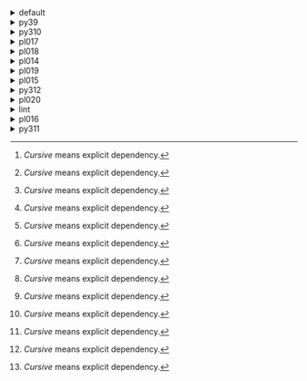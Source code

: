 <details>
<summary>default</summary>

| Platform | Dependency[^1] | Before | After | Package |
| -: | - | - | - | - |
| osx-arm64 |*pip*|23.3.1|24.0|conda|
||*pytest-cov*|4.1.0|5.0.0|conda|
||*hatchling*|1.21.1|1.24.2|conda|
||*hypothesis*|6.97.4|6.103.2|conda|
||*pytest*|8.0.0|8.2.2|conda|
||*polars*|0.20.3|0.20.31|conda|
||*python*|3.12.0|3.12.3|conda|
||ca-certificates|2023.11.17|2024.6.2|conda|
||libcxx|16.0.6|17.0.6|conda|
||llvm-openmp|17.0.5|18.1.7|conda|
||packaging|23.2|24.1|conda|
||setuptools|68.2.2|70.0.0|conda|
||tzdata|2023c|2024a|conda|
||coverage|7.4.4|7.5.3|conda|
||importlib-metadata|7.0.1|7.1.0|conda|
||libexpat|2.5.0|2.6.2|conda|
||libsqlite|3.44.2|3.46.0|conda|
||libzlib|1.2.13|1.3.1|conda|
||ncurses|6.4|6.5|conda|
||openssl|3.2.0|3.3.1|conda|
||pluggy|1.4.0|1.5.0|conda|
||trove-classifiers|2024.1.8|2024.5.22|conda|
||wheel|0.41.3|0.43.0|conda|
||zipp|3.17.0|3.19.2|conda|
||libopenblas|0.3.25|0.3.27|conda|
||numpy|1.26.2|1.26.4|conda|
||libblas|20_osxarm64_openblas|22_osxarm64_openblas|conda|
||libcblas|20_osxarm64_openblas|22_osxarm64_openblas|conda|
||libgfortran|13_2_0_hd922786_1|13_2_0_hd922786_3|conda|
||libgfortran5|hf226fd6_1|hf226fd6_3|conda|
||liblapack|20_osxarm64_openblas|22_osxarm64_openblas|conda|
| win-64 |*pip*|23.3.2|24.0|conda|
||*pytest-cov*|4.1.0|5.0.0|conda|
||*hatchling*|1.21.1|1.24.2|conda|
||*hypothesis*|6.97.4|6.103.2|conda|
||*pytest*|8.0.0|8.2.2|conda|
||*polars*|0.20.6|0.20.31|conda|
||*python*|3.12.1|3.12.3|conda|
||typing_extensions|4.9.0||conda|
||ca-certificates|2023.11.17|2024.6.2|conda|
||packaging|23.2|24.1|conda|
||setuptools|69.0.3|70.0.0|conda|
||tzdata|2023d|2024a|conda|
||coverage|7.4.4|7.5.3|conda|
||importlib-metadata|7.0.1|7.1.0|conda|
||intel-openmp|2024.0.0|2024.1.0|conda|
||libexpat|2.5.0|2.6.2|conda|
||libhwloc|2.9.3|2.10.0|conda|
||libsqlite|3.44.2|3.46.0|conda|
||libzlib|1.2.13|1.3.1|conda|
||mkl|2024.0.0|2024.1.0|conda|
||openssl|3.2.1|3.3.1|conda|
||pluggy|1.4.0|1.5.0|conda|
||tbb|2021.11.0|2021.12.0|conda|
||trove-classifiers|2024.1.8|2024.5.22|conda|
||vc14_runtime|14.38.33130|14.40.33810|conda|
||vs2015_runtime|14.38.33130|14.40.33810|conda|
||wheel|0.42.0|0.43.0|conda|
||zipp|3.17.0|3.19.2|conda|
||libxml2|2.12.4|2.12.7|conda|
||numpy|1.26.3|1.26.4|conda|
||libblas|21_win64_mkl|22_win64_mkl|conda|
||libcblas|21_win64_mkl|22_win64_mkl|conda|
||liblapack|21_win64_mkl|22_win64_mkl|conda|
||vc|hcf57466_18|h8a93ad2_20|conda|
| osx-64 |*pip*|23.3.2|24.0|conda|
||*pytest-cov*|4.1.0|5.0.0|conda|
||*hatchling*|1.21.1|1.24.2|conda|
||*hypothesis*|6.97.4|6.103.2|conda|
||*pytest*|8.0.0|8.2.2|conda|
||*polars*|0.20.6|0.20.31|conda|
||*python*|3.12.1|3.12.3|conda|
||ca-certificates|2023.11.17|2024.6.2|conda|
||libcxx|16.0.6|17.0.6|conda|
||llvm-openmp|17.0.6|18.1.7|conda|
||packaging|23.2|24.1|conda|
||setuptools|69.0.3|70.0.0|conda|
||tzdata|2023d|2024a|conda|
||coverage|7.4.4|7.5.3|conda|
||importlib-metadata|7.0.1|7.1.0|conda|
||libexpat|2.5.0|2.6.2|conda|
||libsqlite|3.44.2|3.46.0|conda|
||libzlib|1.2.13|1.3.1|conda|
||ncurses|6.4|6.5|conda|
||openssl|3.2.1|3.3.1|conda|
||pluggy|1.4.0|1.5.0|conda|
||trove-classifiers|2024.1.8|2024.5.22|conda|
||wheel|0.42.0|0.43.0|conda|
||zipp|3.17.0|3.19.2|conda|
||libopenblas|0.3.26|0.3.27|conda|
||numpy|1.26.3|1.26.4|conda|
||libblas|21_osx64_openblas|22_osx64_openblas|conda|
||libcblas|21_osx64_openblas|22_osx64_openblas|conda|
||libgfortran|13_2_0_h97931a8_2|13_2_0_h97931a8_3|conda|
||libgfortran5|h2873a65_2|h2873a65_3|conda|
||liblapack|21_osx64_openblas|22_osx64_openblas|conda|
| linux-64 |*pip*|23.3.2|24.0|conda|
||*pytest-cov*|4.1.0|5.0.0|conda|
||*hatchling*|1.21.1|1.24.2|conda|
||*hypothesis*|6.97.4|6.103.2|conda|
||*pytest*|8.0.0|8.2.2|conda|
||*polars*|0.20.6|0.20.31|conda|
||*python*|3.12.1|3.12.3|conda|
||ca-certificates|2023.11.17|2024.6.2|conda|
||packaging|23.2|24.1|conda|
||setuptools|69.0.3|70.0.0|conda|
||tzdata|2023d|2024a|conda|
||coverage|7.4.4|7.5.3|conda|
||importlib-metadata|7.0.1|7.1.0|conda|
||libexpat|2.5.0|2.6.2|conda|
||libsqlite|3.44.2|3.46.0|conda|
||libzlib|1.2.13|1.3.1|conda|
||ncurses|6.4|6.5|conda|
||openssl|3.2.1|3.3.1|conda|
||pluggy|1.4.0|1.5.0|conda|
||trove-classifiers|2024.1.8|2024.5.22|conda|
||wheel|0.42.0|0.43.0|conda|
||zipp|3.17.0|3.19.2|conda|
||libopenblas|0.3.26|0.3.27|conda|
||numpy|1.26.3|1.26.4|conda|
||ld_impl_linux-64|h41732ed_0|hf3520f5_4|conda|
||libblas|21_linux64_openblas|22_linux64_openblas|conda|
||libcblas|21_linux64_openblas|22_linux64_openblas|conda|
||libgcc-ng|h807b86a_4|h77fa898_9|conda|
||libgfortran-ng|h69a702a_4|h69a702a_9|conda|
||libgfortran5|ha4646dd_4|h3d2ce59_9|conda|
||libgomp|h807b86a_4|h77fa898_9|conda|
||liblapack|21_linux64_openblas|22_linux64_openblas|conda|
||libstdcxx-ng|h7e041cc_4|hc0a3c3a_9|conda|

</details>

<details>
<summary>py39</summary>

| Platform | Dependency[^1] | Before | After | Package |
| -: | - | - | - | - |
| osx-arm64 |*pip*|23.3.2|24.0|conda|
||*pytest-cov*|4.1.0|5.0.0|conda|
||*hatchling*|1.21.1|1.24.2|conda|
||*hypothesis*|6.97.1|6.103.2|conda|
||*pytest*|8.0.0|8.2.2|conda|
||*polars*|0.20.6|0.20.31|conda|
||*python*|3.9.18|3.9.19|conda|
||ca-certificates|2023.11.17|2024.6.2|conda|
||libcxx|16.0.6|17.0.6|conda|
||llvm-openmp|17.0.6|18.1.7|conda|
||packaging|23.2|24.1|conda|
||setuptools|69.0.3|70.0.0|conda|
||tzdata|2023d|2024a|conda|
||coverage|7.4.4|7.5.3|conda|
||importlib-metadata|7.0.1|7.1.0|conda|
||libsqlite|3.44.2|3.46.0|conda|
||libzlib|1.2.13|1.3.1|conda|
||ncurses|6.4|6.5|conda|
||openssl|3.2.0|3.3.1|conda|
||pluggy|1.4.0|1.5.0|conda|
||trove-classifiers|2024.1.8|2024.5.22|conda|
||typing_extensions|4.9.0|4.12.2|conda|
||wheel|0.42.0|0.43.0|conda|
||zipp|3.17.0|3.19.2|conda|
||libopenblas|0.3.26|0.3.27|conda|
||numpy|1.26.3|1.26.4|conda|
||libblas|21_osxarm64_openblas|22_osxarm64_openblas|conda|
||libcblas|21_osxarm64_openblas|22_osxarm64_openblas|conda|
||libgfortran|13_2_0_hd922786_2|13_2_0_hd922786_3|conda|
||libgfortran5|hf226fd6_2|hf226fd6_3|conda|
||liblapack|21_osxarm64_openblas|22_osxarm64_openblas|conda|
| win-64 |*pip*|23.3.2|24.0|conda|
||*pytest-cov*|4.1.0|5.0.0|conda|
||*hatchling*|1.21.1|1.24.2|conda|
||*hypothesis*|6.97.4|6.103.2|conda|
||*pytest*|8.0.0|8.2.2|conda|
||*polars*|0.20.6|0.20.31|conda|
||*python*|3.9.18|3.9.19|conda|
||ca-certificates|2023.11.17|2024.6.2|conda|
||packaging|23.2|24.1|conda|
||setuptools|69.0.3|70.0.0|conda|
||tzdata|2023d|2024a|conda|
||coverage|7.4.4|7.5.3|conda|
||importlib-metadata|7.0.1|7.1.0|conda|
||intel-openmp|2024.0.0|2024.1.0|conda|
||libhwloc|2.9.3|2.10.0|conda|
||libsqlite|3.44.2|3.46.0|conda|
||libzlib|1.2.13|1.3.1|conda|
||mkl|2024.0.0|2024.1.0|conda|
||openssl|3.2.1|3.3.1|conda|
||pluggy|1.4.0|1.5.0|conda|
||tbb|2021.11.0|2021.12.0|conda|
||trove-classifiers|2024.1.8|2024.5.22|conda|
||typing_extensions|4.9.0|4.12.2|conda|
||vc14_runtime|14.38.33130|14.40.33810|conda|
||vs2015_runtime|14.38.33130|14.40.33810|conda|
||wheel|0.42.0|0.43.0|conda|
||zipp|3.17.0|3.19.2|conda|
||libxml2|2.12.4|2.12.7|conda|
||numpy|1.26.3|1.26.4|conda|
||libblas|21_win64_mkl|22_win64_mkl|conda|
||libcblas|21_win64_mkl|22_win64_mkl|conda|
||liblapack|21_win64_mkl|22_win64_mkl|conda|
||vc|hcf57466_18|h8a93ad2_20|conda|
| osx-64 |*pip*|23.3.2|24.0|conda|
||*pytest-cov*|4.1.0|5.0.0|conda|
||*hatchling*|1.21.1|1.24.2|conda|
||*hypothesis*|6.97.4|6.103.2|conda|
||*pytest*|8.0.0|8.2.2|conda|
||*polars*|0.20.6|0.20.31|conda|
||*python*|3.9.18|3.9.19|conda|
||ca-certificates|2023.11.17|2024.6.2|conda|
||libcxx|16.0.6|17.0.6|conda|
||llvm-openmp|17.0.6|18.1.7|conda|
||packaging|23.2|24.1|conda|
||setuptools|69.0.3|70.0.0|conda|
||tzdata|2023d|2024a|conda|
||coverage|7.4.4|7.5.3|conda|
||importlib-metadata|7.0.1|7.1.0|conda|
||libsqlite|3.44.2|3.46.0|conda|
||libzlib|1.2.13|1.3.1|conda|
||ncurses|6.4|6.5|conda|
||openssl|3.2.1|3.3.1|conda|
||pluggy|1.4.0|1.5.0|conda|
||trove-classifiers|2024.1.8|2024.5.22|conda|
||typing_extensions|4.9.0|4.12.2|conda|
||wheel|0.42.0|0.43.0|conda|
||zipp|3.17.0|3.19.2|conda|
||libopenblas|0.3.26|0.3.27|conda|
||numpy|1.26.3|1.26.4|conda|
||libblas|21_osx64_openblas|22_osx64_openblas|conda|
||libcblas|21_osx64_openblas|22_osx64_openblas|conda|
||libgfortran|13_2_0_h97931a8_2|13_2_0_h97931a8_3|conda|
||libgfortran5|h2873a65_2|h2873a65_3|conda|
||liblapack|21_osx64_openblas|22_osx64_openblas|conda|
| linux-64 |*pip*|23.3.2|24.0|conda|
||*pytest-cov*|4.1.0|5.0.0|conda|
||*hatchling*|1.21.1|1.24.2|conda|
||*hypothesis*|6.97.4|6.103.2|conda|
||*pytest*|8.0.0|8.2.2|conda|
||*polars*|0.20.6|0.20.31|conda|
||*python*|3.9.18|3.9.19|conda|
||ca-certificates|2023.11.17|2024.6.2|conda|
||packaging|23.2|24.1|conda|
||setuptools|69.0.3|70.0.0|conda|
||tzdata|2023d|2024a|conda|
||coverage|7.4.4|7.5.3|conda|
||importlib-metadata|7.0.1|7.1.0|conda|
||libsqlite|3.44.2|3.46.0|conda|
||libzlib|1.2.13|1.3.1|conda|
||ncurses|6.4|6.5|conda|
||openssl|3.2.1|3.3.1|conda|
||pluggy|1.4.0|1.5.0|conda|
||trove-classifiers|2024.1.8|2024.5.22|conda|
||typing_extensions|4.9.0|4.12.2|conda|
||wheel|0.42.0|0.43.0|conda|
||zipp|3.17.0|3.19.2|conda|
||libopenblas|0.3.26|0.3.27|conda|
||numpy|1.26.3|1.26.4|conda|
||ld_impl_linux-64|h41732ed_0|hf3520f5_4|conda|
||libblas|21_linux64_openblas|22_linux64_openblas|conda|
||libcblas|21_linux64_openblas|22_linux64_openblas|conda|
||libgcc-ng|h807b86a_4|h77fa898_9|conda|
||libgfortran-ng|h69a702a_4|h69a702a_9|conda|
||libgfortran5|ha4646dd_4|h3d2ce59_9|conda|
||libgomp|h807b86a_4|h77fa898_9|conda|
||liblapack|21_linux64_openblas|22_linux64_openblas|conda|
||libstdcxx-ng|h7e041cc_4|hc0a3c3a_9|conda|

</details>

<details>
<summary>py310</summary>

| Platform | Dependency[^1] | Before | After | Package |
| -: | - | - | - | - |
| osx-arm64 |*pip*|23.3.2|24.0|conda|
||*pytest-cov*|4.1.0|5.0.0|conda|
||*hatchling*|1.21.1|1.24.2|conda|
||*hypothesis*|6.97.1|6.103.2|conda|
||*pytest*|8.0.0|8.2.2|conda|
||*polars*|0.20.6|0.20.31|conda|
||*python*|3.10.13|3.10.14|conda|
||ca-certificates|2023.11.17|2024.6.2|conda|
||libcxx|16.0.6|17.0.6|conda|
||llvm-openmp|17.0.6|18.1.7|conda|
||packaging|23.2|24.1|conda|
||setuptools|69.0.3|70.0.0|conda|
||tzdata|2023d|2024a|conda|
||coverage|7.4.4|7.5.3|conda|
||importlib-metadata|7.0.1|7.1.0|conda|
||libsqlite|3.44.2|3.46.0|conda|
||libzlib|1.2.13|1.3.1|conda|
||ncurses|6.4|6.5|conda|
||openssl|3.2.0|3.3.1|conda|
||pluggy|1.4.0|1.5.0|conda|
||trove-classifiers|2024.1.8|2024.5.22|conda|
||typing_extensions|4.9.0|4.12.2|conda|
||wheel|0.42.0|0.43.0|conda|
||zipp|3.17.0|3.19.2|conda|
||libopenblas|0.3.26|0.3.27|conda|
||numpy|1.26.3|1.26.4|conda|
||libblas|21_osxarm64_openblas|22_osxarm64_openblas|conda|
||libcblas|21_osxarm64_openblas|22_osxarm64_openblas|conda|
||libgfortran|13_2_0_hd922786_2|13_2_0_hd922786_3|conda|
||libgfortran5|hf226fd6_2|hf226fd6_3|conda|
||liblapack|21_osxarm64_openblas|22_osxarm64_openblas|conda|
| win-64 |*pip*|23.3.2|24.0|conda|
||*pytest-cov*|4.1.0|5.0.0|conda|
||*hatchling*|1.21.1|1.24.2|conda|
||*hypothesis*|6.97.4|6.103.2|conda|
||*pytest*|8.0.0|8.2.2|conda|
||*polars*|0.20.6|0.20.31|conda|
||*python*|3.10.13|3.10.14|conda|
||ca-certificates|2023.11.17|2024.6.2|conda|
||packaging|23.2|24.1|conda|
||setuptools|69.0.3|70.0.0|conda|
||tzdata|2023d|2024a|conda|
||coverage|7.4.4|7.5.3|conda|
||importlib-metadata|7.0.1|7.1.0|conda|
||intel-openmp|2024.0.0|2024.1.0|conda|
||libhwloc|2.9.3|2.10.0|conda|
||libsqlite|3.44.2|3.46.0|conda|
||libzlib|1.2.13|1.3.1|conda|
||mkl|2024.0.0|2024.1.0|conda|
||openssl|3.2.1|3.3.1|conda|
||pluggy|1.4.0|1.5.0|conda|
||tbb|2021.11.0|2021.12.0|conda|
||trove-classifiers|2024.1.8|2024.5.22|conda|
||typing_extensions|4.9.0|4.12.2|conda|
||vc14_runtime|14.38.33130|14.40.33810|conda|
||vs2015_runtime|14.38.33130|14.40.33810|conda|
||wheel|0.42.0|0.43.0|conda|
||zipp|3.17.0|3.19.2|conda|
||libxml2|2.12.4|2.12.7|conda|
||numpy|1.26.3|1.26.4|conda|
||libblas|21_win64_mkl|22_win64_mkl|conda|
||libcblas|21_win64_mkl|22_win64_mkl|conda|
||liblapack|21_win64_mkl|22_win64_mkl|conda|
||vc|hcf57466_18|h8a93ad2_20|conda|
| osx-64 |*pip*|23.3.2|24.0|conda|
||*pytest-cov*|4.1.0|5.0.0|conda|
||*hatchling*|1.21.1|1.24.2|conda|
||*hypothesis*|6.97.4|6.103.2|conda|
||*pytest*|8.0.0|8.2.2|conda|
||*polars*|0.20.6|0.20.31|conda|
||*python*|3.10.13|3.10.14|conda|
||ca-certificates|2023.11.17|2024.6.2|conda|
||libcxx|16.0.6|17.0.6|conda|
||llvm-openmp|17.0.6|18.1.7|conda|
||packaging|23.2|24.1|conda|
||setuptools|69.0.3|70.0.0|conda|
||tzdata|2023d|2024a|conda|
||coverage|7.4.4|7.5.3|conda|
||importlib-metadata|7.0.1|7.1.0|conda|
||libsqlite|3.44.2|3.46.0|conda|
||libzlib|1.2.13|1.3.1|conda|
||ncurses|6.4|6.5|conda|
||openssl|3.2.1|3.3.1|conda|
||pluggy|1.4.0|1.5.0|conda|
||trove-classifiers|2024.1.8|2024.5.22|conda|
||typing_extensions|4.9.0|4.12.2|conda|
||wheel|0.42.0|0.43.0|conda|
||zipp|3.17.0|3.19.2|conda|
||libopenblas|0.3.26|0.3.27|conda|
||numpy|1.26.3|1.26.4|conda|
||libblas|21_osx64_openblas|22_osx64_openblas|conda|
||libcblas|21_osx64_openblas|22_osx64_openblas|conda|
||libgfortran|13_2_0_h97931a8_2|13_2_0_h97931a8_3|conda|
||libgfortran5|h2873a65_2|h2873a65_3|conda|
||liblapack|21_osx64_openblas|22_osx64_openblas|conda|
| linux-64 |*pip*|23.3.2|24.0|conda|
||*pytest-cov*|4.1.0|5.0.0|conda|
||*hatchling*|1.21.1|1.24.2|conda|
||*hypothesis*|6.97.4|6.103.2|conda|
||*pytest*|8.0.0|8.2.2|conda|
||*polars*|0.20.6|0.20.31|conda|
||*python*|3.10.13|3.10.14|conda|
||ca-certificates|2023.11.17|2024.6.2|conda|
||packaging|23.2|24.1|conda|
||setuptools|69.0.3|70.0.0|conda|
||tzdata|2023d|2024a|conda|
||coverage|7.4.4|7.5.3|conda|
||importlib-metadata|7.0.1|7.1.0|conda|
||libsqlite|3.44.2|3.46.0|conda|
||libzlib|1.2.13|1.3.1|conda|
||ncurses|6.4|6.5|conda|
||openssl|3.2.1|3.3.1|conda|
||pluggy|1.4.0|1.5.0|conda|
||trove-classifiers|2024.1.8|2024.5.22|conda|
||typing_extensions|4.9.0|4.12.2|conda|
||wheel|0.42.0|0.43.0|conda|
||zipp|3.17.0|3.19.2|conda|
||libopenblas|0.3.26|0.3.27|conda|
||numpy|1.26.3|1.26.4|conda|
||ld_impl_linux-64|h41732ed_0|hf3520f5_4|conda|
||libblas|21_linux64_openblas|22_linux64_openblas|conda|
||libcblas|21_linux64_openblas|22_linux64_openblas|conda|
||libgcc-ng|h807b86a_4|h77fa898_9|conda|
||libgfortran-ng|h69a702a_4|h69a702a_9|conda|
||libgfortran5|ha4646dd_4|h3d2ce59_9|conda|
||libgomp|h807b86a_4|h77fa898_9|conda|
||liblapack|21_linux64_openblas|22_linux64_openblas|conda|
||libstdcxx-ng|h7e041cc_4|hc0a3c3a_9|conda|

</details>

<details>
<summary>pl017</summary>

| Platform | Dependency[^1] | Before | After | Package |
| -: | - | - | - | - |
| osx-arm64 |*pip*|23.3.2|24.0|conda|
||*pytest-cov*|4.1.0|5.0.0|conda|
||*hatchling*|1.21.1|1.24.2|conda|
||*hypothesis*|6.97.1|6.103.2|conda|
||*pytest*|8.0.0|8.2.2|conda|
||ca-certificates|2023.11.17|2024.6.2|conda|
||libcxx|16.0.6|17.0.6|conda|
||llvm-openmp|17.0.6|18.1.7|conda|
||packaging|23.2|24.1|conda|
||setuptools|69.0.3|70.0.0|conda|
||tzdata|2023d|2024a|conda|
||coverage|7.4.4|7.5.3|conda|
||importlib-metadata|7.0.1|7.1.0|conda|
||libsqlite|3.45.2|3.46.0|conda|
||libzlib|1.2.13|1.3.1|conda|
||ncurses|6.4.20240210|6.5|conda|
||openssl|3.2.1|3.3.1|conda|
||pluggy|1.4.0|1.5.0|conda|
||trove-classifiers|2024.1.8|2024.5.22|conda|
||typing_extensions|4.9.0|4.12.2|conda|
||wheel|0.42.0|0.43.0|conda|
||zipp|3.17.0|3.19.2|conda|
||libopenblas|0.3.26|0.3.27|conda|
||libblas|21_osxarm64_openblas|22_osxarm64_openblas|conda|
||libcblas|21_osxarm64_openblas|22_osxarm64_openblas|conda|
||libgfortran|13_2_0_hd922786_2|13_2_0_hd922786_3|conda|
||libgfortran5|hf226fd6_2|hf226fd6_3|conda|
||liblapack|21_osxarm64_openblas|22_osxarm64_openblas|conda|
| win-64 |*pip*|23.3.2|24.0|conda|
||*pytest-cov*|4.1.0|5.0.0|conda|
||*hatchling*|1.21.1|1.24.2|conda|
||*hypothesis*|6.97.4|6.103.2|conda|
||*pytest*|8.0.0|8.2.2|conda|
||ca-certificates|2023.11.17|2024.6.2|conda|
||packaging|23.2|24.1|conda|
||setuptools|69.0.3|70.0.0|conda|
||tzdata|2023d|2024a|conda|
||coverage|7.4.4|7.5.3|conda|
||importlib-metadata|7.0.1|7.1.0|conda|
||intel-openmp|2024.0.0|2024.1.0|conda|
||libhwloc|2.9.3|2.10.0|conda|
||libsqlite|3.45.2|3.46.0|conda|
||libzlib|1.2.13|1.3.1|conda|
||mkl|2024.0.0|2024.1.0|conda|
||openssl|3.2.1|3.3.1|conda|
||pluggy|1.4.0|1.5.0|conda|
||tbb|2021.11.0|2021.12.0|conda|
||trove-classifiers|2024.1.8|2024.5.22|conda|
||typing_extensions|4.9.0|4.12.2|conda|
||vc14_runtime|14.38.33130|14.40.33810|conda|
||vs2015_runtime|14.38.33130|14.40.33810|conda|
||wheel|0.42.0|0.43.0|conda|
||zipp|3.17.0|3.19.2|conda|
||libxml2|2.12.4|2.12.7|conda|
||libblas|21_win64_mkl|22_win64_mkl|conda|
||libcblas|21_win64_mkl|22_win64_mkl|conda|
||liblapack|21_win64_mkl|22_win64_mkl|conda|
||vc|hcf57466_18|h8a93ad2_20|conda|
| osx-64 |*pip*|23.3.2|24.0|conda|
||*pytest-cov*|4.1.0|5.0.0|conda|
||*hatchling*|1.21.1|1.24.2|conda|
||*hypothesis*|6.97.4|6.103.2|conda|
||*pytest*|8.0.0|8.2.2|conda|
||ca-certificates|2023.11.17|2024.6.2|conda|
||libcxx|16.0.6|17.0.6|conda|
||llvm-openmp|17.0.6|18.1.7|conda|
||packaging|23.2|24.1|conda|
||setuptools|69.0.3|70.0.0|conda|
||tzdata|2023d|2024a|conda|
||coverage|7.4.4|7.5.3|conda|
||importlib-metadata|7.0.1|7.1.0|conda|
||libsqlite|3.45.2|3.46.0|conda|
||libzlib|1.2.13|1.3.1|conda|
||ncurses|6.4.20240210|6.5|conda|
||openssl|3.2.1|3.3.1|conda|
||pluggy|1.4.0|1.5.0|conda|
||trove-classifiers|2024.1.8|2024.5.22|conda|
||typing_extensions|4.9.0|4.12.2|conda|
||wheel|0.42.0|0.43.0|conda|
||zipp|3.17.0|3.19.2|conda|
||libopenblas|0.3.26|0.3.27|conda|
||libblas|21_osx64_openblas|22_osx64_openblas|conda|
||libcblas|21_osx64_openblas|22_osx64_openblas|conda|
||libgfortran|13_2_0_h97931a8_2|13_2_0_h97931a8_3|conda|
||libgfortran5|h2873a65_2|h2873a65_3|conda|
||liblapack|21_osx64_openblas|22_osx64_openblas|conda|
| linux-64 |*pip*|23.3.2|24.0|conda|
||*pytest-cov*|4.1.0|5.0.0|conda|
||*hatchling*|1.21.1|1.24.2|conda|
||*hypothesis*|6.97.4|6.103.2|conda|
||*pytest*|8.0.0|8.2.2|conda|
||ca-certificates|2023.11.17|2024.6.2|conda|
||packaging|23.2|24.1|conda|
||setuptools|69.0.3|70.0.0|conda|
||tzdata|2023d|2024a|conda|
||coverage|7.4.4|7.5.3|conda|
||importlib-metadata|7.0.1|7.1.0|conda|
||libsqlite|3.45.2|3.46.0|conda|
||libzlib|1.2.13|1.3.1|conda|
||ncurses|6.4.20240210|6.5|conda|
||openssl|3.2.1|3.3.1|conda|
||pluggy|1.4.0|1.5.0|conda|
||trove-classifiers|2024.1.8|2024.5.22|conda|
||typing_extensions|4.9.0|4.12.2|conda|
||wheel|0.42.0|0.43.0|conda|
||zipp|3.17.0|3.19.2|conda|
||libopenblas|0.3.26|0.3.27|conda|
||ld_impl_linux-64|h41732ed_0|hf3520f5_4|conda|
||libblas|21_linux64_openblas|22_linux64_openblas|conda|
||libcblas|21_linux64_openblas|22_linux64_openblas|conda|
||libgcc-ng|h807b86a_4|h77fa898_9|conda|
||libgfortran-ng|h69a702a_4|h69a702a_9|conda|
||libgfortran5|ha4646dd_4|h3d2ce59_9|conda|
||libgomp|h807b86a_4|h77fa898_9|conda|
||liblapack|21_linux64_openblas|22_linux64_openblas|conda|
||libstdcxx-ng|h7e041cc_4|hc0a3c3a_9|conda|

</details>

<details>
<summary>pl018</summary>

| Platform | Dependency[^1] | Before | After | Package |
| -: | - | - | - | - |
| osx-arm64 |*pip*|23.3.2|24.0|conda|
||*pytest-cov*|4.1.0|5.0.0|conda|
||*hatchling*|1.21.1|1.24.2|conda|
||*hypothesis*|6.97.1|6.103.2|conda|
||*pytest*|8.0.0|8.2.2|conda|
||ca-certificates|2023.11.17|2024.6.2|conda|
||libcxx|16.0.6|17.0.6|conda|
||llvm-openmp|17.0.6|18.1.7|conda|
||packaging|23.2|24.1|conda|
||setuptools|69.0.3|70.0.0|conda|
||tzdata|2023d|2024a|conda|
||coverage|7.4.4|7.5.3|conda|
||importlib-metadata|7.0.1|7.1.0|conda|
||libsqlite|3.45.2|3.46.0|conda|
||libzlib|1.2.13|1.3.1|conda|
||ncurses|6.4.20240210|6.5|conda|
||openssl|3.2.1|3.3.1|conda|
||pluggy|1.4.0|1.5.0|conda|
||trove-classifiers|2024.1.8|2024.5.22|conda|
||typing_extensions|4.9.0|4.12.2|conda|
||wheel|0.42.0|0.43.0|conda|
||zipp|3.17.0|3.19.2|conda|
||libopenblas|0.3.26|0.3.27|conda|
||libblas|21_osxarm64_openblas|22_osxarm64_openblas|conda|
||libcblas|21_osxarm64_openblas|22_osxarm64_openblas|conda|
||libgfortran|13_2_0_hd922786_2|13_2_0_hd922786_3|conda|
||libgfortran5|hf226fd6_2|hf226fd6_3|conda|
||liblapack|21_osxarm64_openblas|22_osxarm64_openblas|conda|
| win-64 |*pip*|23.3.2|24.0|conda|
||*pytest-cov*|4.1.0|5.0.0|conda|
||*hatchling*|1.21.1|1.24.2|conda|
||*hypothesis*|6.97.4|6.103.2|conda|
||*pytest*|8.0.0|8.2.2|conda|
||ca-certificates|2023.11.17|2024.6.2|conda|
||packaging|23.2|24.1|conda|
||setuptools|69.0.3|70.0.0|conda|
||tzdata|2023d|2024a|conda|
||coverage|7.4.4|7.5.3|conda|
||importlib-metadata|7.0.1|7.1.0|conda|
||intel-openmp|2024.0.0|2024.1.0|conda|
||libhwloc|2.9.3|2.10.0|conda|
||libsqlite|3.45.2|3.46.0|conda|
||libzlib|1.2.13|1.3.1|conda|
||mkl|2024.0.0|2024.1.0|conda|
||openssl|3.2.1|3.3.1|conda|
||pluggy|1.4.0|1.5.0|conda|
||tbb|2021.11.0|2021.12.0|conda|
||trove-classifiers|2024.1.8|2024.5.22|conda|
||typing_extensions|4.9.0|4.12.2|conda|
||vc14_runtime|14.38.33130|14.40.33810|conda|
||vs2015_runtime|14.38.33130|14.40.33810|conda|
||wheel|0.42.0|0.43.0|conda|
||zipp|3.17.0|3.19.2|conda|
||libxml2|2.12.4|2.12.7|conda|
||libblas|21_win64_mkl|22_win64_mkl|conda|
||libcblas|21_win64_mkl|22_win64_mkl|conda|
||liblapack|21_win64_mkl|22_win64_mkl|conda|
||vc|hcf57466_18|h8a93ad2_20|conda|
| osx-64 |*pip*|23.3.2|24.0|conda|
||*pytest-cov*|4.1.0|5.0.0|conda|
||*hatchling*|1.21.1|1.24.2|conda|
||*hypothesis*|6.97.4|6.103.2|conda|
||*pytest*|8.0.0|8.2.2|conda|
||ca-certificates|2023.11.17|2024.6.2|conda|
||libcxx|16.0.6|17.0.6|conda|
||llvm-openmp|17.0.6|18.1.7|conda|
||packaging|23.2|24.1|conda|
||setuptools|69.0.3|70.0.0|conda|
||tzdata|2023d|2024a|conda|
||coverage|7.4.4|7.5.3|conda|
||importlib-metadata|7.0.1|7.1.0|conda|
||libsqlite|3.45.2|3.46.0|conda|
||libzlib|1.2.13|1.3.1|conda|
||ncurses|6.4.20240210|6.5|conda|
||openssl|3.2.1|3.3.1|conda|
||pluggy|1.4.0|1.5.0|conda|
||trove-classifiers|2024.1.8|2024.5.22|conda|
||typing_extensions|4.9.0|4.12.2|conda|
||wheel|0.42.0|0.43.0|conda|
||zipp|3.17.0|3.19.2|conda|
||libopenblas|0.3.26|0.3.27|conda|
||libblas|21_osx64_openblas|22_osx64_openblas|conda|
||libcblas|21_osx64_openblas|22_osx64_openblas|conda|
||libgfortran|13_2_0_h97931a8_2|13_2_0_h97931a8_3|conda|
||libgfortran5|h2873a65_2|h2873a65_3|conda|
||liblapack|21_osx64_openblas|22_osx64_openblas|conda|
| linux-64 |*pip*|23.3.2|24.0|conda|
||*pytest-cov*|4.1.0|5.0.0|conda|
||*hatchling*|1.21.1|1.24.2|conda|
||*hypothesis*|6.97.4|6.103.2|conda|
||*pytest*|8.0.0|8.2.2|conda|
||ca-certificates|2023.11.17|2024.6.2|conda|
||packaging|23.2|24.1|conda|
||setuptools|69.0.3|70.0.0|conda|
||tzdata|2023d|2024a|conda|
||coverage|7.4.4|7.5.3|conda|
||importlib-metadata|7.0.1|7.1.0|conda|
||libsqlite|3.45.2|3.46.0|conda|
||libzlib|1.2.13|1.3.1|conda|
||ncurses|6.4.20240210|6.5|conda|
||openssl|3.2.1|3.3.1|conda|
||pluggy|1.4.0|1.5.0|conda|
||trove-classifiers|2024.1.8|2024.5.22|conda|
||typing_extensions|4.9.0|4.12.2|conda|
||wheel|0.42.0|0.43.0|conda|
||zipp|3.17.0|3.19.2|conda|
||libopenblas|0.3.26|0.3.27|conda|
||ld_impl_linux-64|h41732ed_0|hf3520f5_4|conda|
||libblas|21_linux64_openblas|22_linux64_openblas|conda|
||libcblas|21_linux64_openblas|22_linux64_openblas|conda|
||libgcc-ng|h807b86a_4|h77fa898_9|conda|
||libgfortran-ng|h69a702a_4|h69a702a_9|conda|
||libgfortran5|ha4646dd_4|h3d2ce59_9|conda|
||libgomp|h807b86a_4|h77fa898_9|conda|
||liblapack|21_linux64_openblas|22_linux64_openblas|conda|
||libstdcxx-ng|h7e041cc_4|hc0a3c3a_9|conda|

</details>

<details>
<summary>pl014</summary>

| Platform | Dependency[^1] | Before | After | Package |
| -: | - | - | - | - |
| osx-arm64 |*pip*|23.3.2|24.0|conda|
||*pytest-cov*|4.1.0|5.0.0|conda|
||*hatchling*|1.21.1|1.24.2|conda|
||*hypothesis*|6.97.2|6.103.2|conda|
||*pytest*|8.0.0|8.2.2|conda|
||ca-certificates|2023.11.17|2024.6.2|conda|
||libcxx|16.0.6|17.0.6|conda|
||llvm-openmp|17.0.6|18.1.7|conda|
||packaging|23.2|24.1|conda|
||setuptools|69.0.3|70.0.0|conda|
||tzdata|2023d|2024a|conda|
||coverage|7.4.4|7.5.3|conda|
||importlib-metadata|7.0.1|7.1.0|conda|
||libsqlite|3.45.2|3.46.0|conda|
||libzlib|1.2.13|1.3.1|conda|
||ncurses|6.4.20240210|6.5|conda|
||openssl|3.2.1|3.3.1|conda|
||pluggy|1.4.0|1.5.0|conda|
||trove-classifiers|2024.1.8|2024.5.22|conda|
||wheel|0.42.0|0.43.0|conda|
||zipp|3.17.0|3.19.2|conda|
||libopenblas|0.3.26|0.3.27|conda|
||libblas|21_osxarm64_openblas|22_osxarm64_openblas|conda|
||libcblas|21_osxarm64_openblas|22_osxarm64_openblas|conda|
||libgfortran|13_2_0_hd922786_2|13_2_0_hd922786_3|conda|
||libgfortran5|hf226fd6_2|hf226fd6_3|conda|
||liblapack|21_osxarm64_openblas|22_osxarm64_openblas|conda|
| win-64 |*pip*|23.3.2|24.0|conda|
||*pytest-cov*|4.1.0|5.0.0|conda|
||*hatchling*|1.21.1|1.24.2|conda|
||*hypothesis*|6.97.4|6.103.2|conda|
||*pytest*|8.0.0|8.2.2|conda|
||ca-certificates|2023.11.17|2024.6.2|conda|
||packaging|23.2|24.1|conda|
||setuptools|69.0.3|70.0.0|conda|
||tzdata|2023d|2024a|conda|
||coverage|7.4.4|7.5.3|conda|
||importlib-metadata|7.0.1|7.1.0|conda|
||intel-openmp|2024.0.0|2024.1.0|conda|
||libhwloc|2.9.3|2.10.0|conda|
||libsqlite|3.45.2|3.46.0|conda|
||libzlib|1.2.13|1.3.1|conda|
||mkl|2024.0.0|2024.1.0|conda|
||openssl|3.2.1|3.3.1|conda|
||pluggy|1.4.0|1.5.0|conda|
||tbb|2021.11.0|2021.12.0|conda|
||trove-classifiers|2024.1.8|2024.5.22|conda|
||vc14_runtime|14.38.33130|14.40.33810|conda|
||vs2015_runtime|14.38.33130|14.40.33810|conda|
||wheel|0.42.0|0.43.0|conda|
||zipp|3.17.0|3.19.2|conda|
||libxml2|2.12.4|2.12.7|conda|
||libblas|21_win64_mkl|22_win64_mkl|conda|
||libcblas|21_win64_mkl|22_win64_mkl|conda|
||liblapack|21_win64_mkl|22_win64_mkl|conda|
||vc|hcf57466_18|h8a93ad2_20|conda|
| osx-64 |*pip*|23.3.2|24.0|conda|
||*pytest-cov*|4.1.0|5.0.0|conda|
||*hatchling*|1.21.1|1.24.2|conda|
||*hypothesis*|6.97.4|6.103.2|conda|
||*pytest*|8.0.0|8.2.2|conda|
||ca-certificates|2023.11.17|2024.6.2|conda|
||libcxx|16.0.6|17.0.6|conda|
||llvm-openmp|17.0.6|18.1.7|conda|
||packaging|23.2|24.1|conda|
||setuptools|69.0.3|70.0.0|conda|
||tzdata|2023d|2024a|conda|
||coverage|7.4.4|7.5.3|conda|
||importlib-metadata|7.0.1|7.1.0|conda|
||libsqlite|3.45.2|3.46.0|conda|
||libzlib|1.2.13|1.3.1|conda|
||ncurses|6.4.20240210|6.5|conda|
||openssl|3.2.1|3.3.1|conda|
||pluggy|1.4.0|1.5.0|conda|
||trove-classifiers|2024.1.8|2024.5.22|conda|
||wheel|0.42.0|0.43.0|conda|
||zipp|3.17.0|3.19.2|conda|
||libopenblas|0.3.26|0.3.27|conda|
||libblas|21_osx64_openblas|22_osx64_openblas|conda|
||libcblas|21_osx64_openblas|22_osx64_openblas|conda|
||libgfortran|13_2_0_h97931a8_2|13_2_0_h97931a8_3|conda|
||libgfortran5|h2873a65_2|h2873a65_3|conda|
||liblapack|21_osx64_openblas|22_osx64_openblas|conda|
| linux-64 |*pip*|23.3.2|24.0|conda|
||*pytest-cov*|4.1.0|5.0.0|conda|
||*hatchling*|1.21.1|1.24.2|conda|
||*hypothesis*|6.97.4|6.103.2|conda|
||*pytest*|8.0.0|8.2.2|conda|
||ca-certificates|2023.11.17|2024.6.2|conda|
||packaging|23.2|24.1|conda|
||setuptools|69.0.3|70.0.0|conda|
||tzdata|2023d|2024a|conda|
||coverage|7.4.4|7.5.3|conda|
||importlib-metadata|7.0.1|7.1.0|conda|
||libsqlite|3.45.2|3.46.0|conda|
||libzlib|1.2.13|1.3.1|conda|
||ncurses|6.4.20240210|6.5|conda|
||openssl|3.2.1|3.3.1|conda|
||pluggy|1.4.0|1.5.0|conda|
||trove-classifiers|2024.1.8|2024.5.22|conda|
||wheel|0.42.0|0.43.0|conda|
||zipp|3.17.0|3.19.2|conda|
||libopenblas|0.3.26|0.3.27|conda|
||ld_impl_linux-64|h41732ed_0|hf3520f5_4|conda|
||libblas|21_linux64_openblas|22_linux64_openblas|conda|
||libcblas|21_linux64_openblas|22_linux64_openblas|conda|
||libgcc-ng|h807b86a_4|h77fa898_9|conda|
||libgfortran-ng|h69a702a_4|h69a702a_9|conda|
||libgfortran5|ha4646dd_4|h3d2ce59_9|conda|
||libgomp|h807b86a_4|h77fa898_9|conda|
||liblapack|21_linux64_openblas|22_linux64_openblas|conda|
||libstdcxx-ng|h7e041cc_4|hc0a3c3a_9|conda|

</details>

<details>
<summary>pl019</summary>

| Platform | Dependency[^1] | Before | After | Package |
| -: | - | - | - | - |
| osx-arm64 |*pip*|23.3.2|24.0|conda|
||*pytest-cov*|4.1.0|5.0.0|conda|
||*hatchling*|1.21.1|1.24.2|conda|
||*hypothesis*|6.97.1|6.103.2|conda|
||*pytest*|8.0.0|8.2.2|conda|
||ca-certificates|2023.11.17|2024.6.2|conda|
||libcxx|16.0.6|17.0.6|conda|
||llvm-openmp|17.0.6|18.1.7|conda|
||packaging|23.2|24.1|conda|
||setuptools|69.0.3|70.0.0|conda|
||tzdata|2023d|2024a|conda|
||coverage|7.4.4|7.5.3|conda|
||importlib-metadata|7.0.1|7.1.0|conda|
||libsqlite|3.45.2|3.46.0|conda|
||libzlib|1.2.13|1.3.1|conda|
||ncurses|6.4.20240210|6.5|conda|
||openssl|3.2.1|3.3.1|conda|
||pluggy|1.4.0|1.5.0|conda|
||trove-classifiers|2024.1.8|2024.5.22|conda|
||typing_extensions|4.9.0|4.12.2|conda|
||wheel|0.42.0|0.43.0|conda|
||zipp|3.17.0|3.19.2|conda|
||libopenblas|0.3.26|0.3.27|conda|
||libblas|21_osxarm64_openblas|22_osxarm64_openblas|conda|
||libcblas|21_osxarm64_openblas|22_osxarm64_openblas|conda|
||libgfortran|13_2_0_hd922786_2|13_2_0_hd922786_3|conda|
||libgfortran5|hf226fd6_2|hf226fd6_3|conda|
||liblapack|21_osxarm64_openblas|22_osxarm64_openblas|conda|
| win-64 |*pip*|23.3.2|24.0|conda|
||*pytest-cov*|4.1.0|5.0.0|conda|
||*hatchling*|1.21.1|1.24.2|conda|
||*hypothesis*|6.97.4|6.103.2|conda|
||*pytest*|8.0.0|8.2.2|conda|
||ca-certificates|2023.11.17|2024.6.2|conda|
||packaging|23.2|24.1|conda|
||setuptools|69.0.3|70.0.0|conda|
||tzdata|2023d|2024a|conda|
||coverage|7.4.4|7.5.3|conda|
||importlib-metadata|7.0.1|7.1.0|conda|
||intel-openmp|2024.0.0|2024.1.0|conda|
||libhwloc|2.9.3|2.10.0|conda|
||libsqlite|3.45.2|3.46.0|conda|
||libzlib|1.2.13|1.3.1|conda|
||mkl|2024.0.0|2024.1.0|conda|
||openssl|3.2.1|3.3.1|conda|
||pluggy|1.4.0|1.5.0|conda|
||tbb|2021.11.0|2021.12.0|conda|
||trove-classifiers|2024.1.8|2024.5.22|conda|
||vc14_runtime|14.38.33130|14.40.33810|conda|
||vs2015_runtime|14.38.33130|14.40.33810|conda|
||wheel|0.42.0|0.43.0|conda|
||zipp|3.17.0|3.19.2|conda|
||libxml2|2.12.4|2.12.7|conda|
||libblas|21_win64_mkl|22_win64_mkl|conda|
||libcblas|21_win64_mkl|22_win64_mkl|conda|
||liblapack|21_win64_mkl|22_win64_mkl|conda|
||vc|hcf57466_18|h8a93ad2_20|conda|
| osx-64 |*pip*|23.3.2|24.0|conda|
||*pytest-cov*|4.1.0|5.0.0|conda|
||*hatchling*|1.21.1|1.24.2|conda|
||*hypothesis*|6.97.4|6.103.2|conda|
||*pytest*|8.0.0|8.2.2|conda|
||ca-certificates|2023.11.17|2024.6.2|conda|
||libcxx|16.0.6|17.0.6|conda|
||llvm-openmp|17.0.6|18.1.7|conda|
||packaging|23.2|24.1|conda|
||setuptools|69.0.3|70.0.0|conda|
||tzdata|2023d|2024a|conda|
||coverage|7.4.4|7.5.3|conda|
||importlib-metadata|7.0.1|7.1.0|conda|
||libsqlite|3.45.2|3.46.0|conda|
||libzlib|1.2.13|1.3.1|conda|
||ncurses|6.4.20240210|6.5|conda|
||openssl|3.2.1|3.3.1|conda|
||pluggy|1.4.0|1.5.0|conda|
||trove-classifiers|2024.1.8|2024.5.22|conda|
||typing_extensions|4.9.0|4.12.2|conda|
||wheel|0.42.0|0.43.0|conda|
||zipp|3.17.0|3.19.2|conda|
||libopenblas|0.3.26|0.3.27|conda|
||libblas|21_osx64_openblas|22_osx64_openblas|conda|
||libcblas|21_osx64_openblas|22_osx64_openblas|conda|
||libgfortran|13_2_0_h97931a8_2|13_2_0_h97931a8_3|conda|
||libgfortran5|h2873a65_2|h2873a65_3|conda|
||liblapack|21_osx64_openblas|22_osx64_openblas|conda|
| linux-64 |*pip*|23.3.2|24.0|conda|
||*pytest-cov*|4.1.0|5.0.0|conda|
||*hatchling*|1.21.1|1.24.2|conda|
||*hypothesis*|6.97.4|6.103.2|conda|
||*pytest*|8.0.0|8.2.2|conda|
||ca-certificates|2023.11.17|2024.6.2|conda|
||packaging|23.2|24.1|conda|
||setuptools|69.0.3|70.0.0|conda|
||tzdata|2023d|2024a|conda|
||coverage|7.4.4|7.5.3|conda|
||importlib-metadata|7.0.1|7.1.0|conda|
||libsqlite|3.45.2|3.46.0|conda|
||libzlib|1.2.13|1.3.1|conda|
||ncurses|6.4.20240210|6.5|conda|
||openssl|3.2.1|3.3.1|conda|
||pluggy|1.4.0|1.5.0|conda|
||trove-classifiers|2024.1.8|2024.5.22|conda|
||typing_extensions|4.9.0|4.12.2|conda|
||wheel|0.42.0|0.43.0|conda|
||zipp|3.17.0|3.19.2|conda|
||libopenblas|0.3.26|0.3.27|conda|
||ld_impl_linux-64|h41732ed_0|hf3520f5_4|conda|
||libblas|21_linux64_openblas|22_linux64_openblas|conda|
||libcblas|21_linux64_openblas|22_linux64_openblas|conda|
||libgcc-ng|h807b86a_4|h77fa898_9|conda|
||libgfortran-ng|h69a702a_4|h69a702a_9|conda|
||libgfortran5|ha4646dd_4|h3d2ce59_9|conda|
||libgomp|h807b86a_4|h77fa898_9|conda|
||liblapack|21_linux64_openblas|22_linux64_openblas|conda|
||libstdcxx-ng|h7e041cc_4|hc0a3c3a_9|conda|

</details>

<details>
<summary>pl015</summary>

| Platform | Dependency[^1] | Before | After | Package |
| -: | - | - | - | - |
| osx-arm64 |*pip*|23.3.2|24.0|conda|
||*pytest-cov*|4.1.0|5.0.0|conda|
||*hatchling*|1.21.1|1.24.2|conda|
||*hypothesis*|6.97.2|6.103.2|conda|
||*pytest*|8.0.0|8.2.2|conda|
||ca-certificates|2023.11.17|2024.6.2|conda|
||libcxx|16.0.6|17.0.6|conda|
||llvm-openmp|17.0.6|18.1.7|conda|
||packaging|23.2|24.1|conda|
||setuptools|69.0.3|70.0.0|conda|
||tzdata|2023d|2024a|conda|
||coverage|7.4.4|7.5.3|conda|
||importlib-metadata|7.0.1|7.1.0|conda|
||libsqlite|3.45.2|3.46.0|conda|
||libzlib|1.2.13|1.3.1|conda|
||ncurses|6.4.20240210|6.5|conda|
||openssl|3.2.1|3.3.1|conda|
||pluggy|1.4.0|1.5.0|conda|
||trove-classifiers|2024.1.8|2024.5.22|conda|
||wheel|0.42.0|0.43.0|conda|
||zipp|3.17.0|3.19.2|conda|
||libopenblas|0.3.26|0.3.27|conda|
||libblas|21_osxarm64_openblas|22_osxarm64_openblas|conda|
||libcblas|21_osxarm64_openblas|22_osxarm64_openblas|conda|
||libgfortran|13_2_0_hd922786_2|13_2_0_hd922786_3|conda|
||libgfortran5|hf226fd6_2|hf226fd6_3|conda|
||liblapack|21_osxarm64_openblas|22_osxarm64_openblas|conda|
| win-64 |*pip*|23.3.2|24.0|conda|
||*pytest-cov*|4.1.0|5.0.0|conda|
||*hatchling*|1.21.1|1.24.2|conda|
||*hypothesis*|6.97.4|6.103.2|conda|
||*pytest*|8.0.0|8.2.2|conda|
||ca-certificates|2023.11.17|2024.6.2|conda|
||packaging|23.2|24.1|conda|
||setuptools|69.0.3|70.0.0|conda|
||tzdata|2023d|2024a|conda|
||coverage|7.4.4|7.5.3|conda|
||importlib-metadata|7.0.1|7.1.0|conda|
||intel-openmp|2024.0.0|2024.1.0|conda|
||libhwloc|2.9.3|2.10.0|conda|
||libsqlite|3.45.2|3.46.0|conda|
||libzlib|1.2.13|1.3.1|conda|
||mkl|2024.0.0|2024.1.0|conda|
||openssl|3.2.1|3.3.1|conda|
||pluggy|1.4.0|1.5.0|conda|
||tbb|2021.11.0|2021.12.0|conda|
||trove-classifiers|2024.1.8|2024.5.22|conda|
||vc14_runtime|14.38.33130|14.40.33810|conda|
||vs2015_runtime|14.38.33130|14.40.33810|conda|
||wheel|0.42.0|0.43.0|conda|
||zipp|3.17.0|3.19.2|conda|
||libxml2|2.12.4|2.12.7|conda|
||libblas|21_win64_mkl|22_win64_mkl|conda|
||libcblas|21_win64_mkl|22_win64_mkl|conda|
||liblapack|21_win64_mkl|22_win64_mkl|conda|
||vc|hcf57466_18|h8a93ad2_20|conda|
| osx-64 |*pip*|23.3.2|24.0|conda|
||*pytest-cov*|4.1.0|5.0.0|conda|
||*hatchling*|1.21.1|1.24.2|conda|
||*hypothesis*|6.97.4|6.103.2|conda|
||*pytest*|8.0.0|8.2.2|conda|
||ca-certificates|2023.11.17|2024.6.2|conda|
||libcxx|16.0.6|17.0.6|conda|
||llvm-openmp|17.0.6|18.1.7|conda|
||packaging|23.2|24.1|conda|
||setuptools|69.0.3|70.0.0|conda|
||tzdata|2023d|2024a|conda|
||coverage|7.4.4|7.5.3|conda|
||importlib-metadata|7.0.1|7.1.0|conda|
||libsqlite|3.45.2|3.46.0|conda|
||libzlib|1.2.13|1.3.1|conda|
||ncurses|6.4.20240210|6.5|conda|
||openssl|3.2.1|3.3.1|conda|
||pluggy|1.4.0|1.5.0|conda|
||trove-classifiers|2024.1.8|2024.5.22|conda|
||wheel|0.42.0|0.43.0|conda|
||zipp|3.17.0|3.19.2|conda|
||libopenblas|0.3.26|0.3.27|conda|
||libblas|21_osx64_openblas|22_osx64_openblas|conda|
||libcblas|21_osx64_openblas|22_osx64_openblas|conda|
||libgfortran|13_2_0_h97931a8_2|13_2_0_h97931a8_3|conda|
||libgfortran5|h2873a65_2|h2873a65_3|conda|
||liblapack|21_osx64_openblas|22_osx64_openblas|conda|
| linux-64 |*pip*|23.3.2|24.0|conda|
||*pytest-cov*|4.1.0|5.0.0|conda|
||*hatchling*|1.21.1|1.24.2|conda|
||*hypothesis*|6.97.4|6.103.2|conda|
||*pytest*|8.0.0|8.2.2|conda|
||ca-certificates|2023.11.17|2024.6.2|conda|
||packaging|23.2|24.1|conda|
||setuptools|69.0.3|70.0.0|conda|
||tzdata|2023d|2024a|conda|
||coverage|7.4.4|7.5.3|conda|
||importlib-metadata|7.0.1|7.1.0|conda|
||libsqlite|3.45.2|3.46.0|conda|
||libzlib|1.2.13|1.3.1|conda|
||ncurses|6.4.20240210|6.5|conda|
||openssl|3.2.1|3.3.1|conda|
||pluggy|1.4.0|1.5.0|conda|
||trove-classifiers|2024.1.8|2024.5.22|conda|
||wheel|0.42.0|0.43.0|conda|
||zipp|3.17.0|3.19.2|conda|
||libopenblas|0.3.26|0.3.27|conda|
||ld_impl_linux-64|h41732ed_0|hf3520f5_4|conda|
||libblas|21_linux64_openblas|22_linux64_openblas|conda|
||libcblas|21_linux64_openblas|22_linux64_openblas|conda|
||libgcc-ng|h807b86a_4|h77fa898_9|conda|
||libgfortran-ng|h69a702a_4|h69a702a_9|conda|
||libgfortran5|ha4646dd_4|h3d2ce59_9|conda|
||libgomp|h807b86a_4|h77fa898_9|conda|
||liblapack|21_linux64_openblas|22_linux64_openblas|conda|
||libstdcxx-ng|h7e041cc_4|hc0a3c3a_9|conda|

</details>

<details>
<summary>py312</summary>

| Platform | Dependency[^1] | Before | After | Package |
| -: | - | - | - | - |
| osx-arm64 |*pip*|23.3.2|24.0|conda|
||*pytest-cov*|4.1.0|5.0.0|conda|
||*hatchling*|1.21.1|1.24.2|conda|
||*hypothesis*|6.97.1|6.103.2|conda|
||*pytest*|8.0.0|8.2.2|conda|
||*polars*|0.20.6|0.20.31|conda|
||*python*|3.12.1|3.12.3|conda|
||ca-certificates|2023.11.17|2024.6.2|conda|
||libcxx|16.0.6|17.0.6|conda|
||llvm-openmp|17.0.6|18.1.7|conda|
||packaging|23.2|24.1|conda|
||setuptools|69.0.3|70.0.0|conda|
||tzdata|2023d|2024a|conda|
||coverage|7.4.4|7.5.3|conda|
||importlib-metadata|7.0.1|7.1.0|conda|
||libexpat|2.5.0|2.6.2|conda|
||libsqlite|3.44.2|3.46.0|conda|
||libzlib|1.2.13|1.3.1|conda|
||ncurses|6.4|6.5|conda|
||openssl|3.2.0|3.3.1|conda|
||pluggy|1.4.0|1.5.0|conda|
||trove-classifiers|2024.1.8|2024.5.22|conda|
||wheel|0.42.0|0.43.0|conda|
||zipp|3.17.0|3.19.2|conda|
||libopenblas|0.3.26|0.3.27|conda|
||numpy|1.26.3|1.26.4|conda|
||libblas|21_osxarm64_openblas|22_osxarm64_openblas|conda|
||libcblas|21_osxarm64_openblas|22_osxarm64_openblas|conda|
||libgfortran|13_2_0_hd922786_2|13_2_0_hd922786_3|conda|
||libgfortran5|hf226fd6_2|hf226fd6_3|conda|
||liblapack|21_osxarm64_openblas|22_osxarm64_openblas|conda|
| win-64 |*pip*|23.3.2|24.0|conda|
||*pytest-cov*|4.1.0|5.0.0|conda|
||*hatchling*|1.21.1|1.24.2|conda|
||*hypothesis*|6.97.4|6.103.2|conda|
||*pytest*|8.0.0|8.2.2|conda|
||*polars*|0.20.6|0.20.31|conda|
||*python*|3.12.1|3.12.3|conda|
||typing_extensions|4.9.0||conda|
||ca-certificates|2023.11.17|2024.6.2|conda|
||packaging|23.2|24.1|conda|
||setuptools|69.0.3|70.0.0|conda|
||tzdata|2023d|2024a|conda|
||coverage|7.4.4|7.5.3|conda|
||importlib-metadata|7.0.1|7.1.0|conda|
||intel-openmp|2024.0.0|2024.1.0|conda|
||libexpat|2.5.0|2.6.2|conda|
||libhwloc|2.9.3|2.10.0|conda|
||libsqlite|3.44.2|3.46.0|conda|
||libzlib|1.2.13|1.3.1|conda|
||mkl|2024.0.0|2024.1.0|conda|
||openssl|3.2.1|3.3.1|conda|
||pluggy|1.4.0|1.5.0|conda|
||tbb|2021.11.0|2021.12.0|conda|
||trove-classifiers|2024.1.8|2024.5.22|conda|
||vc14_runtime|14.38.33130|14.40.33810|conda|
||vs2015_runtime|14.38.33130|14.40.33810|conda|
||wheel|0.42.0|0.43.0|conda|
||zipp|3.17.0|3.19.2|conda|
||libxml2|2.12.4|2.12.7|conda|
||numpy|1.26.3|1.26.4|conda|
||libblas|21_win64_mkl|22_win64_mkl|conda|
||libcblas|21_win64_mkl|22_win64_mkl|conda|
||liblapack|21_win64_mkl|22_win64_mkl|conda|
||vc|hcf57466_18|h8a93ad2_20|conda|
| osx-64 |*pip*|23.3.2|24.0|conda|
||*pytest-cov*|4.1.0|5.0.0|conda|
||*hatchling*|1.21.1|1.24.2|conda|
||*hypothesis*|6.97.4|6.103.2|conda|
||*pytest*|8.0.0|8.2.2|conda|
||*polars*|0.20.6|0.20.31|conda|
||*python*|3.12.1|3.12.3|conda|
||ca-certificates|2023.11.17|2024.6.2|conda|
||libcxx|16.0.6|17.0.6|conda|
||llvm-openmp|17.0.6|18.1.7|conda|
||packaging|23.2|24.1|conda|
||setuptools|69.0.3|70.0.0|conda|
||tzdata|2023d|2024a|conda|
||coverage|7.4.4|7.5.3|conda|
||importlib-metadata|7.0.1|7.1.0|conda|
||libexpat|2.5.0|2.6.2|conda|
||libsqlite|3.44.2|3.46.0|conda|
||libzlib|1.2.13|1.3.1|conda|
||ncurses|6.4|6.5|conda|
||openssl|3.2.1|3.3.1|conda|
||pluggy|1.4.0|1.5.0|conda|
||trove-classifiers|2024.1.8|2024.5.22|conda|
||wheel|0.42.0|0.43.0|conda|
||zipp|3.17.0|3.19.2|conda|
||libopenblas|0.3.26|0.3.27|conda|
||numpy|1.26.3|1.26.4|conda|
||libblas|21_osx64_openblas|22_osx64_openblas|conda|
||libcblas|21_osx64_openblas|22_osx64_openblas|conda|
||libgfortran|13_2_0_h97931a8_2|13_2_0_h97931a8_3|conda|
||libgfortran5|h2873a65_2|h2873a65_3|conda|
||liblapack|21_osx64_openblas|22_osx64_openblas|conda|
| linux-64 |*pip*|23.3.2|24.0|conda|
||*pytest-cov*|4.1.0|5.0.0|conda|
||*hatchling*|1.21.1|1.24.2|conda|
||*hypothesis*|6.97.4|6.103.2|conda|
||*pytest*|8.0.0|8.2.2|conda|
||*polars*|0.20.6|0.20.31|conda|
||*python*|3.12.1|3.12.3|conda|
||ca-certificates|2023.11.17|2024.6.2|conda|
||packaging|23.2|24.1|conda|
||setuptools|69.0.3|70.0.0|conda|
||tzdata|2023d|2024a|conda|
||coverage|7.4.4|7.5.3|conda|
||importlib-metadata|7.0.1|7.1.0|conda|
||libexpat|2.5.0|2.6.2|conda|
||libsqlite|3.44.2|3.46.0|conda|
||libzlib|1.2.13|1.3.1|conda|
||ncurses|6.4|6.5|conda|
||openssl|3.2.1|3.3.1|conda|
||pluggy|1.4.0|1.5.0|conda|
||trove-classifiers|2024.1.8|2024.5.22|conda|
||wheel|0.42.0|0.43.0|conda|
||zipp|3.17.0|3.19.2|conda|
||libopenblas|0.3.26|0.3.27|conda|
||numpy|1.26.3|1.26.4|conda|
||ld_impl_linux-64|h41732ed_0|hf3520f5_4|conda|
||libblas|21_linux64_openblas|22_linux64_openblas|conda|
||libcblas|21_linux64_openblas|22_linux64_openblas|conda|
||libgcc-ng|h807b86a_4|h77fa898_9|conda|
||libgfortran-ng|h69a702a_4|h69a702a_9|conda|
||libgfortran5|ha4646dd_4|h3d2ce59_9|conda|
||libgomp|h807b86a_4|h77fa898_9|conda|
||liblapack|21_linux64_openblas|22_linux64_openblas|conda|
||libstdcxx-ng|h7e041cc_4|hc0a3c3a_9|conda|

</details>

<details>
<summary>pl020</summary>

| Platform | Dependency[^1] | Before | After | Package |
| -: | - | - | - | - |
| osx-arm64 |*pip*|23.3.2|24.0|conda|
||*pytest-cov*|4.1.0|5.0.0|conda|
||*hatchling*|1.21.1|1.24.2|conda|
||*hypothesis*|6.97.1|6.103.2|conda|
||*pytest*|8.0.0|8.2.2|conda|
||*polars*|0.20.16|0.20.31|conda|
||ca-certificates|2023.11.17|2024.6.2|conda|
||libcxx|16.0.6|17.0.6|conda|
||llvm-openmp|17.0.6|18.1.7|conda|
||packaging|23.2|24.1|conda|
||setuptools|69.0.3|70.0.0|conda|
||tzdata|2023d|2024a|conda|
||coverage|7.4.4|7.5.3|conda|
||importlib-metadata|7.0.1|7.1.0|conda|
||libsqlite|3.45.2|3.46.0|conda|
||libzlib|1.2.13|1.3.1|conda|
||ncurses|6.4.20240210|6.5|conda|
||openssl|3.2.1|3.3.1|conda|
||pluggy|1.4.0|1.5.0|conda|
||trove-classifiers|2024.1.8|2024.5.22|conda|
||typing_extensions|4.9.0|4.12.2|conda|
||wheel|0.42.0|0.43.0|conda|
||zipp|3.17.0|3.19.2|conda|
||libopenblas|0.3.26|0.3.27|conda|
||libblas|21_osxarm64_openblas|22_osxarm64_openblas|conda|
||libcblas|21_osxarm64_openblas|22_osxarm64_openblas|conda|
||libgfortran|13_2_0_hd922786_2|13_2_0_hd922786_3|conda|
||libgfortran5|hf226fd6_2|hf226fd6_3|conda|
||liblapack|21_osxarm64_openblas|22_osxarm64_openblas|conda|
| win-64 |*pip*|23.3.2|24.0|conda|
||*pytest-cov*|4.1.0|5.0.0|conda|
||*hatchling*|1.21.1|1.24.2|conda|
||*hypothesis*|6.97.4|6.103.2|conda|
||*pytest*|8.0.0|8.2.2|conda|
||*polars*|0.20.6|0.20.31|conda|
||ca-certificates|2023.11.17|2024.6.2|conda|
||packaging|23.2|24.1|conda|
||setuptools|69.0.3|70.0.0|conda|
||tzdata|2023d|2024a|conda|
||coverage|7.4.4|7.5.3|conda|
||importlib-metadata|7.0.1|7.1.0|conda|
||intel-openmp|2024.0.0|2024.1.0|conda|
||libhwloc|2.9.3|2.10.0|conda|
||libsqlite|3.45.2|3.46.0|conda|
||libzlib|1.2.13|1.3.1|conda|
||mkl|2024.0.0|2024.1.0|conda|
||openssl|3.2.1|3.3.1|conda|
||pluggy|1.4.0|1.5.0|conda|
||tbb|2021.11.0|2021.12.0|conda|
||trove-classifiers|2024.1.8|2024.5.22|conda|
||typing_extensions|4.9.0|4.12.2|conda|
||vc14_runtime|14.38.33130|14.40.33810|conda|
||vs2015_runtime|14.38.33130|14.40.33810|conda|
||wheel|0.42.0|0.43.0|conda|
||zipp|3.17.0|3.19.2|conda|
||libxml2|2.12.4|2.12.7|conda|
||libblas|21_win64_mkl|22_win64_mkl|conda|
||libcblas|21_win64_mkl|22_win64_mkl|conda|
||liblapack|21_win64_mkl|22_win64_mkl|conda|
||vc|hcf57466_18|h8a93ad2_20|conda|
| osx-64 |*pip*|23.3.2|24.0|conda|
||*pytest-cov*|4.1.0|5.0.0|conda|
||*hatchling*|1.21.1|1.24.2|conda|
||*hypothesis*|6.97.4|6.103.2|conda|
||*pytest*|8.0.0|8.2.2|conda|
||*polars*|0.20.16|0.20.31|conda|
||ca-certificates|2023.11.17|2024.6.2|conda|
||libcxx|16.0.6|17.0.6|conda|
||llvm-openmp|17.0.6|18.1.7|conda|
||packaging|23.2|24.1|conda|
||setuptools|69.0.3|70.0.0|conda|
||tzdata|2023d|2024a|conda|
||coverage|7.4.4|7.5.3|conda|
||importlib-metadata|7.0.1|7.1.0|conda|
||libsqlite|3.45.2|3.46.0|conda|
||libzlib|1.2.13|1.3.1|conda|
||ncurses|6.4.20240210|6.5|conda|
||openssl|3.2.1|3.3.1|conda|
||pluggy|1.4.0|1.5.0|conda|
||trove-classifiers|2024.1.8|2024.5.22|conda|
||typing_extensions|4.9.0|4.12.2|conda|
||wheel|0.42.0|0.43.0|conda|
||zipp|3.17.0|3.19.2|conda|
||libopenblas|0.3.26|0.3.27|conda|
||libblas|21_osx64_openblas|22_osx64_openblas|conda|
||libcblas|21_osx64_openblas|22_osx64_openblas|conda|
||libgfortran|13_2_0_h97931a8_2|13_2_0_h97931a8_3|conda|
||libgfortran5|h2873a65_2|h2873a65_3|conda|
||liblapack|21_osx64_openblas|22_osx64_openblas|conda|
| linux-64 |*pip*|23.3.2|24.0|conda|
||*pytest-cov*|4.1.0|5.0.0|conda|
||*hatchling*|1.21.1|1.24.2|conda|
||*hypothesis*|6.97.4|6.103.2|conda|
||*pytest*|8.0.0|8.2.2|conda|
||*polars*|0.20.16|0.20.31|conda|
||ca-certificates|2023.11.17|2024.6.2|conda|
||packaging|23.2|24.1|conda|
||setuptools|69.0.3|70.0.0|conda|
||tzdata|2023d|2024a|conda|
||coverage|7.4.4|7.5.3|conda|
||importlib-metadata|7.0.1|7.1.0|conda|
||libsqlite|3.45.2|3.46.0|conda|
||libzlib|1.2.13|1.3.1|conda|
||ncurses|6.4.20240210|6.5|conda|
||openssl|3.2.1|3.3.1|conda|
||pluggy|1.4.0|1.5.0|conda|
||trove-classifiers|2024.1.8|2024.5.22|conda|
||typing_extensions|4.9.0|4.12.2|conda|
||wheel|0.42.0|0.43.0|conda|
||zipp|3.17.0|3.19.2|conda|
||libopenblas|0.3.26|0.3.27|conda|
||ld_impl_linux-64|h41732ed_0|hf3520f5_4|conda|
||libblas|21_linux64_openblas|22_linux64_openblas|conda|
||libcblas|21_linux64_openblas|22_linux64_openblas|conda|
||libgcc-ng|h807b86a_4|h77fa898_9|conda|
||libgfortran-ng|h69a702a_4|h69a702a_9|conda|
||libgfortran5|ha4646dd_4|h3d2ce59_9|conda|
||libgomp|h807b86a_4|h77fa898_9|conda|
||liblapack|21_linux64_openblas|22_linux64_openblas|conda|
||libstdcxx-ng|h7e041cc_4|hc0a3c3a_9|conda|

</details>

<details>
<summary>lint</summary>

| Platform | Dependency[^1] | Before | After | Package |
| -: | - | - | - | - |
| osx-arm64 |*pip*|23.3.2|24.0|conda|
||*hatchling*|1.21.1|1.24.2|conda|
||*pre-commit*|3.6.0|3.7.1|conda|
||*polars*|0.20.6|0.20.31|conda|
||*python*|3.12.1|3.12.3|conda|
||ca-certificates|2023.11.17|2024.6.2|conda|
||libcxx|16.0.6|17.0.6|conda|
||llvm-openmp|17.0.6|18.1.7|conda|
||packaging|23.2|24.1|conda|
||setuptools|69.0.3|70.0.0|conda|
||tzdata|2023d|2024a|conda|
||filelock|3.13.1|3.15.1|conda|
||importlib-metadata|7.0.1|7.1.0|conda|
||libexpat|2.5.0|2.6.2|conda|
||libsqlite|3.44.2|3.46.0|conda|
||libzlib|1.2.13|1.3.1|conda|
||ncurses|6.4|6.5|conda|
||nodeenv|1.8.0|1.9.1|conda|
||openssl|3.2.1|3.3.1|conda|
||pluggy|1.4.0|1.5.0|conda|
||pycparser|2.21|2.22|conda|
||trove-classifiers|2024.1.8|2024.5.22|conda|
||virtualenv|20.25.0|20.26.2|conda|
||wheel|0.42.0|0.43.0|conda|
||zipp|3.17.0|3.19.2|conda|
||identify|2.5.33|2.5.36|conda|
||libopenblas|0.3.26|0.3.27|conda|
||numpy|1.26.3|1.26.4|conda|
||platformdirs|4.2.0|4.2.2|conda|
||libblas|21_osxarm64_openblas|22_osxarm64_openblas|conda|
||libcblas|21_osxarm64_openblas|22_osxarm64_openblas|conda|
||libgfortran|13_2_0_hd922786_2|13_2_0_hd922786_3|conda|
||libgfortran5|hf226fd6_2|hf226fd6_3|conda|
||liblapack|21_osxarm64_openblas|22_osxarm64_openblas|conda|
| win-64 |*pip*|23.3.2|24.0|conda|
||*hatchling*|1.21.1|1.24.2|conda|
||*pre-commit*|3.6.0|3.7.1|conda|
||*polars*|0.20.6|0.20.31|conda|
||*python*|3.12.1|3.12.3|conda|
||typing_extensions|4.9.0||conda|
||ca-certificates|2023.11.17|2024.6.2|conda|
||packaging|23.2|24.1|conda|
||setuptools|69.0.3|70.0.0|conda|
||tzdata|2023d|2024a|conda|
||filelock|3.13.1|3.15.1|conda|
||importlib-metadata|7.0.1|7.1.0|conda|
||intel-openmp|2024.0.0|2024.1.0|conda|
||libexpat|2.5.0|2.6.2|conda|
||libhwloc|2.9.3|2.10.0|conda|
||libsqlite|3.44.2|3.46.0|conda|
||libzlib|1.2.13|1.3.1|conda|
||mkl|2024.0.0|2024.1.0|conda|
||nodeenv|1.8.0|1.9.1|conda|
||openssl|3.2.1|3.3.1|conda|
||pluggy|1.4.0|1.5.0|conda|
||pycparser|2.21|2.22|conda|
||tbb|2021.11.0|2021.12.0|conda|
||trove-classifiers|2024.1.8|2024.5.22|conda|
||vc14_runtime|14.38.33130|14.40.33810|conda|
||virtualenv|20.25.0|20.26.2|conda|
||vs2015_runtime|14.38.33130|14.40.33810|conda|
||wheel|0.42.0|0.43.0|conda|
||zipp|3.17.0|3.19.2|conda|
||identify|2.5.33|2.5.36|conda|
||libxml2|2.12.4|2.12.7|conda|
||numpy|1.26.3|1.26.4|conda|
||platformdirs|4.2.0|4.2.2|conda|
||libblas|21_win64_mkl|22_win64_mkl|conda|
||libcblas|21_win64_mkl|22_win64_mkl|conda|
||liblapack|21_win64_mkl|22_win64_mkl|conda|
||vc|hcf57466_18|h8a93ad2_20|conda|
| osx-64 |*pip*|23.3.2|24.0|conda|
||*hatchling*|1.21.1|1.24.2|conda|
||*pre-commit*|3.6.0|3.7.1|conda|
||*polars*|0.20.6|0.20.31|conda|
||*python*|3.12.1|3.12.3|conda|
||ca-certificates|2023.11.17|2024.6.2|conda|
||libcxx|16.0.6|17.0.6|conda|
||llvm-openmp|17.0.6|18.1.7|conda|
||packaging|23.2|24.1|conda|
||setuptools|69.0.3|70.0.0|conda|
||tzdata|2023d|2024a|conda|
||filelock|3.13.1|3.15.1|conda|
||importlib-metadata|7.0.1|7.1.0|conda|
||libexpat|2.5.0|2.6.2|conda|
||libsqlite|3.44.2|3.46.0|conda|
||libzlib|1.2.13|1.3.1|conda|
||ncurses|6.4|6.5|conda|
||nodeenv|1.8.0|1.9.1|conda|
||openssl|3.2.1|3.3.1|conda|
||pluggy|1.4.0|1.5.0|conda|
||pycparser|2.21|2.22|conda|
||trove-classifiers|2024.1.8|2024.5.22|conda|
||virtualenv|20.25.0|20.26.2|conda|
||wheel|0.42.0|0.43.0|conda|
||zipp|3.17.0|3.19.2|conda|
||identify|2.5.33|2.5.36|conda|
||libopenblas|0.3.26|0.3.27|conda|
||numpy|1.26.3|1.26.4|conda|
||platformdirs|4.2.0|4.2.2|conda|
||libblas|21_osx64_openblas|22_osx64_openblas|conda|
||libcblas|21_osx64_openblas|22_osx64_openblas|conda|
||libgfortran|13_2_0_h97931a8_2|13_2_0_h97931a8_3|conda|
||libgfortran5|h2873a65_2|h2873a65_3|conda|
||liblapack|21_osx64_openblas|22_osx64_openblas|conda|
| linux-64 |*pip*|23.3.2|24.0|conda|
||*hatchling*|1.21.1|1.24.2|conda|
||*pre-commit*|3.6.0|3.7.1|conda|
||*polars*|0.20.6|0.20.31|conda|
||*python*|3.12.1|3.12.3|conda|
||ca-certificates|2023.11.17|2024.6.2|conda|
||packaging|23.2|24.1|conda|
||setuptools|69.0.3|70.0.0|conda|
||tzdata|2023d|2024a|conda|
||filelock|3.13.1|3.15.1|conda|
||importlib-metadata|7.0.1|7.1.0|conda|
||libexpat|2.5.0|2.6.2|conda|
||libsqlite|3.44.2|3.46.0|conda|
||libzlib|1.2.13|1.3.1|conda|
||ncurses|6.4|6.5|conda|
||nodeenv|1.8.0|1.9.1|conda|
||openssl|3.2.1|3.3.1|conda|
||pluggy|1.4.0|1.5.0|conda|
||pycparser|2.21|2.22|conda|
||trove-classifiers|2024.1.8|2024.5.22|conda|
||virtualenv|20.25.0|20.26.2|conda|
||wheel|0.42.0|0.43.0|conda|
||zipp|3.17.0|3.19.2|conda|
||identify|2.5.33|2.5.36|conda|
||libopenblas|0.3.26|0.3.27|conda|
||numpy|1.26.3|1.26.4|conda|
||platformdirs|4.2.0|4.2.2|conda|
||ld_impl_linux-64|h41732ed_0|hf3520f5_4|conda|
||libblas|21_linux64_openblas|22_linux64_openblas|conda|
||libcblas|21_linux64_openblas|22_linux64_openblas|conda|
||libgcc-ng|h807b86a_4|h77fa898_9|conda|
||libgfortran-ng|h69a702a_4|h69a702a_9|conda|
||libgfortran5|ha4646dd_4|h3d2ce59_9|conda|
||libgomp|h807b86a_4|h77fa898_9|conda|
||liblapack|21_linux64_openblas|22_linux64_openblas|conda|
||libstdcxx-ng|h7e041cc_4|hc0a3c3a_9|conda|

</details>

<details>
<summary>pl016</summary>

| Platform | Dependency[^1] | Before | After | Package |
| -: | - | - | - | - |
| osx-arm64 |*pip*|23.3.2|24.0|conda|
||*pytest-cov*|4.1.0|5.0.0|conda|
||*hatchling*|1.21.1|1.24.2|conda|
||*hypothesis*|6.97.2|6.103.2|conda|
||*pytest*|8.0.0|8.2.2|conda|
||ca-certificates|2023.11.17|2024.6.2|conda|
||libcxx|16.0.6|17.0.6|conda|
||llvm-openmp|17.0.6|18.1.7|conda|
||packaging|23.2|24.1|conda|
||setuptools|69.0.3|70.0.0|conda|
||tzdata|2023d|2024a|conda|
||coverage|7.4.4|7.5.3|conda|
||importlib-metadata|7.0.1|7.1.0|conda|
||libsqlite|3.45.2|3.46.0|conda|
||libzlib|1.2.13|1.3.1|conda|
||ncurses|6.4.20240210|6.5|conda|
||openssl|3.2.1|3.3.1|conda|
||pluggy|1.4.0|1.5.0|conda|
||trove-classifiers|2024.1.8|2024.5.22|conda|
||typing_extensions|4.9.0|4.12.2|conda|
||wheel|0.42.0|0.43.0|conda|
||zipp|3.17.0|3.19.2|conda|
||libopenblas|0.3.26|0.3.27|conda|
||libblas|21_osxarm64_openblas|22_osxarm64_openblas|conda|
||libcblas|21_osxarm64_openblas|22_osxarm64_openblas|conda|
||libgfortran|13_2_0_hd922786_2|13_2_0_hd922786_3|conda|
||libgfortran5|hf226fd6_2|hf226fd6_3|conda|
||liblapack|21_osxarm64_openblas|22_osxarm64_openblas|conda|
| win-64 |*pip*|23.3.2|24.0|conda|
||*pytest-cov*|4.1.0|5.0.0|conda|
||*hatchling*|1.21.1|1.24.2|conda|
||*hypothesis*|6.97.4|6.103.2|conda|
||*pytest*|8.0.0|8.2.2|conda|
||ca-certificates|2023.11.17|2024.6.2|conda|
||packaging|23.2|24.1|conda|
||setuptools|69.0.3|70.0.0|conda|
||tzdata|2023d|2024a|conda|
||coverage|7.4.4|7.5.3|conda|
||importlib-metadata|7.0.1|7.1.0|conda|
||intel-openmp|2024.0.0|2024.1.0|conda|
||libhwloc|2.9.3|2.10.0|conda|
||libsqlite|3.45.2|3.46.0|conda|
||libzlib|1.2.13|1.3.1|conda|
||mkl|2024.0.0|2024.1.0|conda|
||openssl|3.2.1|3.3.1|conda|
||pluggy|1.4.0|1.5.0|conda|
||tbb|2021.11.0|2021.12.0|conda|
||trove-classifiers|2024.1.8|2024.5.22|conda|
||typing_extensions|4.9.0|4.12.2|conda|
||vc14_runtime|14.38.33130|14.40.33810|conda|
||vs2015_runtime|14.38.33130|14.40.33810|conda|
||wheel|0.42.0|0.43.0|conda|
||zipp|3.17.0|3.19.2|conda|
||libxml2|2.12.4|2.12.7|conda|
||libblas|21_win64_mkl|22_win64_mkl|conda|
||libcblas|21_win64_mkl|22_win64_mkl|conda|
||liblapack|21_win64_mkl|22_win64_mkl|conda|
||vc|hcf57466_18|h8a93ad2_20|conda|
| osx-64 |*pip*|23.3.2|24.0|conda|
||*pytest-cov*|4.1.0|5.0.0|conda|
||*hatchling*|1.21.1|1.24.2|conda|
||*hypothesis*|6.97.4|6.103.2|conda|
||*pytest*|8.0.0|8.2.2|conda|
||ca-certificates|2023.11.17|2024.6.2|conda|
||libcxx|16.0.6|17.0.6|conda|
||llvm-openmp|17.0.6|18.1.7|conda|
||packaging|23.2|24.1|conda|
||setuptools|69.0.3|70.0.0|conda|
||tzdata|2023d|2024a|conda|
||coverage|7.4.4|7.5.3|conda|
||importlib-metadata|7.0.1|7.1.0|conda|
||libsqlite|3.45.2|3.46.0|conda|
||libzlib|1.2.13|1.3.1|conda|
||ncurses|6.4.20240210|6.5|conda|
||openssl|3.2.1|3.3.1|conda|
||pluggy|1.4.0|1.5.0|conda|
||trove-classifiers|2024.1.8|2024.5.22|conda|
||typing_extensions|4.9.0|4.12.2|conda|
||wheel|0.42.0|0.43.0|conda|
||zipp|3.17.0|3.19.2|conda|
||libopenblas|0.3.26|0.3.27|conda|
||libblas|21_osx64_openblas|22_osx64_openblas|conda|
||libcblas|21_osx64_openblas|22_osx64_openblas|conda|
||libgfortran|13_2_0_h97931a8_2|13_2_0_h97931a8_3|conda|
||libgfortran5|h2873a65_2|h2873a65_3|conda|
||liblapack|21_osx64_openblas|22_osx64_openblas|conda|
| linux-64 |*pip*|23.3.2|24.0|conda|
||*pytest-cov*|4.1.0|5.0.0|conda|
||*hatchling*|1.21.1|1.24.2|conda|
||*hypothesis*|6.97.4|6.103.2|conda|
||*pytest*|8.0.0|8.2.2|conda|
||ca-certificates|2023.11.17|2024.6.2|conda|
||packaging|23.2|24.1|conda|
||setuptools|69.0.3|70.0.0|conda|
||tzdata|2023d|2024a|conda|
||coverage|7.4.4|7.5.3|conda|
||importlib-metadata|7.0.1|7.1.0|conda|
||libsqlite|3.45.2|3.46.0|conda|
||libzlib|1.2.13|1.3.1|conda|
||ncurses|6.4.20240210|6.5|conda|
||openssl|3.2.1|3.3.1|conda|
||pluggy|1.4.0|1.5.0|conda|
||trove-classifiers|2024.1.8|2024.5.22|conda|
||typing_extensions|4.9.0|4.12.2|conda|
||wheel|0.42.0|0.43.0|conda|
||zipp|3.17.0|3.19.2|conda|
||libopenblas|0.3.26|0.3.27|conda|
||ld_impl_linux-64|h41732ed_0|hf3520f5_4|conda|
||libblas|21_linux64_openblas|22_linux64_openblas|conda|
||libcblas|21_linux64_openblas|22_linux64_openblas|conda|
||libgcc-ng|h807b86a_4|h77fa898_9|conda|
||libgfortran-ng|h69a702a_4|h69a702a_9|conda|
||libgfortran5|ha4646dd_4|h3d2ce59_9|conda|
||libgomp|h807b86a_4|h77fa898_9|conda|
||liblapack|21_linux64_openblas|22_linux64_openblas|conda|
||libstdcxx-ng|h7e041cc_4|hc0a3c3a_9|conda|

</details>

<details>
<summary>py311</summary>

| Platform | Dependency[^1] | Before | After | Package |
| -: | - | - | - | - |
| osx-arm64 |*pip*|23.3.2|24.0|conda|
||*pytest-cov*|4.1.0|5.0.0|conda|
||*hatchling*|1.21.1|1.24.2|conda|
||*hypothesis*|6.97.1|6.103.2|conda|
||*pytest*|8.0.0|8.2.2|conda|
||*polars*|0.20.6|0.20.31|conda|
||*python*|3.11.7|3.11.9|conda|
||ca-certificates|2023.11.17|2024.6.2|conda|
||libcxx|16.0.6|17.0.6|conda|
||llvm-openmp|17.0.6|18.1.7|conda|
||packaging|23.2|24.1|conda|
||setuptools|69.0.3|70.0.0|conda|
||tzdata|2023d|2024a|conda|
||coverage|7.4.4|7.5.3|conda|
||importlib-metadata|7.0.1|7.1.0|conda|
||libexpat|2.5.0|2.6.2|conda|
||libsqlite|3.44.2|3.46.0|conda|
||libzlib|1.2.13|1.3.1|conda|
||ncurses|6.4|6.5|conda|
||openssl|3.2.0|3.3.1|conda|
||pluggy|1.4.0|1.5.0|conda|
||trove-classifiers|2024.1.8|2024.5.22|conda|
||wheel|0.42.0|0.43.0|conda|
||zipp|3.17.0|3.19.2|conda|
||libopenblas|0.3.26|0.3.27|conda|
||numpy|1.26.3|1.26.4|conda|
||libblas|21_osxarm64_openblas|22_osxarm64_openblas|conda|
||libcblas|21_osxarm64_openblas|22_osxarm64_openblas|conda|
||libgfortran|13_2_0_hd922786_2|13_2_0_hd922786_3|conda|
||libgfortran5|hf226fd6_2|hf226fd6_3|conda|
||liblapack|21_osxarm64_openblas|22_osxarm64_openblas|conda|
| win-64 |*pip*|23.3.2|24.0|conda|
||*pytest-cov*|4.1.0|5.0.0|conda|
||*hatchling*|1.21.1|1.24.2|conda|
||*hypothesis*|6.97.4|6.103.2|conda|
||*pytest*|8.0.0|8.2.2|conda|
||*polars*|0.20.6|0.20.31|conda|
||*python*|3.11.7|3.11.9|conda|
||typing_extensions|4.9.0||conda|
||ca-certificates|2023.11.17|2024.6.2|conda|
||packaging|23.2|24.1|conda|
||setuptools|69.0.3|70.0.0|conda|
||tzdata|2023d|2024a|conda|
||coverage|7.4.4|7.5.3|conda|
||importlib-metadata|7.0.1|7.1.0|conda|
||intel-openmp|2024.0.0|2024.1.0|conda|
||libexpat|2.5.0|2.6.2|conda|
||libhwloc|2.9.3|2.10.0|conda|
||libsqlite|3.44.2|3.46.0|conda|
||libzlib|1.2.13|1.3.1|conda|
||mkl|2024.0.0|2024.1.0|conda|
||openssl|3.2.1|3.3.1|conda|
||pluggy|1.4.0|1.5.0|conda|
||tbb|2021.11.0|2021.12.0|conda|
||trove-classifiers|2024.1.8|2024.5.22|conda|
||vc14_runtime|14.38.33130|14.40.33810|conda|
||vs2015_runtime|14.38.33130|14.40.33810|conda|
||wheel|0.42.0|0.43.0|conda|
||zipp|3.17.0|3.19.2|conda|
||libxml2|2.12.4|2.12.7|conda|
||numpy|1.26.3|1.26.4|conda|
||libblas|21_win64_mkl|22_win64_mkl|conda|
||libcblas|21_win64_mkl|22_win64_mkl|conda|
||liblapack|21_win64_mkl|22_win64_mkl|conda|
||vc|hcf57466_18|h8a93ad2_20|conda|
| osx-64 |*pip*|23.3.2|24.0|conda|
||*pytest-cov*|4.1.0|5.0.0|conda|
||*hatchling*|1.21.1|1.24.2|conda|
||*hypothesis*|6.97.4|6.103.2|conda|
||*pytest*|8.0.0|8.2.2|conda|
||*polars*|0.20.6|0.20.31|conda|
||*python*|3.11.7|3.11.9|conda|
||ca-certificates|2023.11.17|2024.6.2|conda|
||libcxx|16.0.6|17.0.6|conda|
||llvm-openmp|17.0.6|18.1.7|conda|
||packaging|23.2|24.1|conda|
||setuptools|69.0.3|70.0.0|conda|
||tzdata|2023d|2024a|conda|
||coverage|7.4.4|7.5.3|conda|
||importlib-metadata|7.0.1|7.1.0|conda|
||libexpat|2.5.0|2.6.2|conda|
||libsqlite|3.44.2|3.46.0|conda|
||libzlib|1.2.13|1.3.1|conda|
||ncurses|6.4|6.5|conda|
||openssl|3.2.1|3.3.1|conda|
||pluggy|1.4.0|1.5.0|conda|
||trove-classifiers|2024.1.8|2024.5.22|conda|
||wheel|0.42.0|0.43.0|conda|
||zipp|3.17.0|3.19.2|conda|
||libopenblas|0.3.26|0.3.27|conda|
||numpy|1.26.3|1.26.4|conda|
||libblas|21_osx64_openblas|22_osx64_openblas|conda|
||libcblas|21_osx64_openblas|22_osx64_openblas|conda|
||libgfortran|13_2_0_h97931a8_2|13_2_0_h97931a8_3|conda|
||libgfortran5|h2873a65_2|h2873a65_3|conda|
||liblapack|21_osx64_openblas|22_osx64_openblas|conda|
| linux-64 |*pip*|23.3.2|24.0|conda|
||*pytest-cov*|4.1.0|5.0.0|conda|
||*hatchling*|1.21.1|1.24.2|conda|
||*hypothesis*|6.97.4|6.103.2|conda|
||*pytest*|8.0.0|8.2.2|conda|
||*polars*|0.20.6|0.20.31|conda|
||*python*|3.11.7|3.11.9|conda|
||ca-certificates|2023.11.17|2024.6.2|conda|
||packaging|23.2|24.1|conda|
||setuptools|69.0.3|70.0.0|conda|
||tzdata|2023d|2024a|conda|
||coverage|7.4.4|7.5.3|conda|
||importlib-metadata|7.0.1|7.1.0|conda|
||libexpat|2.5.0|2.6.2|conda|
||libsqlite|3.44.2|3.46.0|conda|
||libzlib|1.2.13|1.3.1|conda|
||ncurses|6.4|6.5|conda|
||openssl|3.2.1|3.3.1|conda|
||pluggy|1.4.0|1.5.0|conda|
||trove-classifiers|2024.1.8|2024.5.22|conda|
||wheel|0.42.0|0.43.0|conda|
||zipp|3.17.0|3.19.2|conda|
||libopenblas|0.3.26|0.3.27|conda|
||numpy|1.26.3|1.26.4|conda|
||ld_impl_linux-64|h41732ed_0|hf3520f5_4|conda|
||libblas|21_linux64_openblas|22_linux64_openblas|conda|
||libcblas|21_linux64_openblas|22_linux64_openblas|conda|
||libgcc-ng|h807b86a_4|h77fa898_9|conda|
||libgfortran-ng|h69a702a_4|h69a702a_9|conda|
||libgfortran5|ha4646dd_4|h3d2ce59_9|conda|
||libgomp|h807b86a_4|h77fa898_9|conda|
||liblapack|21_linux64_openblas|22_linux64_openblas|conda|
||libstdcxx-ng|h7e041cc_4|hc0a3c3a_9|conda|

</details>

[^1]: *Cursive* means explicit dependency.
[^2]: Dependency got downgraded.

